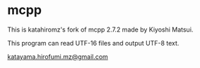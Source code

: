 # mcpp

This is katahiromz's fork of mcpp 2.7.2 made by Kiyoshi Matsui.

This program can read UTF-16 files and output UTF-8 text.

katayama.hirofumi.mz@gmail.com

